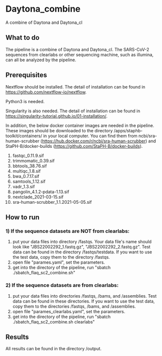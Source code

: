 # Daytona_combine
A combine of Daytona and Daytona_cl

## What to do
The pipeline is a combine of Daytona and Daytona_cl. The SARS-CoV-2 sequences from clearlabs or other sequencing machine, such as illumina, can all be analyzed by the pipeline.

## Prerequisites
Nextflow should be installed. The detail of installation can be found in https://github.com/nextflow-io/nextflow.

Python3 is needed.

Singularity is also needed. The detail of installation can be found in https://singularity-tutorial.github.io/01-installation/.

In addition, the below docker container images are needed in the pipeline. These images should be downloaded to the directory /apps/staphb-toolkit/containers/ in your local computer. You can find them from ncbi/sra-human-scrubber (https://hub.docker.com/r/ncbi/sra-human-scrubber) and StaPH-B/docker-builds (https://github.com/StaPH-B/docker-builds).

1. fastqc_0.11.9.sif
2. trimmomatic_0.39.sif
3. bbtools_38.76.sif
4. multiqc_1.8.sif
5. bwa_0.7.17.sif
6. samtools_1.12.sif
7. vadr_1.3.sif
8. pangolin_4.1.2-pdata-1.13.sif
9. nextclade_2021-03-15.sif
10. sra-human-scrubber_1.1.2021-05-05.sif

## How to run
### 1) If the sequence datasets are NOT from clearlabs: 
1. put your data files into directory /fastqs. Your data file's name should look like "JBS22002292_1.fastq.gz", "JBS22002292_2.fastq.gz". Test data can be found in the directory /fastqs/testdata. If you want to use the test data, copy them to the directory /fastqs.
2. open file "parames.yaml", set the parameters. 
3. get into the directory of the pipeline, run "sbatch ./sbatch_flaq_sc2_combine.sh"

### 2) If the sequence datasets are from clearlabs: 
1. put your data files into directories /fastqs, /bams, and /assemblies. Test data can be found in these directories. If you want to use the test data, copy them to the directories /fastqs, /bams, and /assemblies. 
2. open file "parames_clearlabs.yaml", set the parameters. 
3. get into the directory of the pipeline, run "sbatch ./sbatch_flaq_sc2_combine.sh clearlabs"

## Results
All results can be found in the directory /output.

